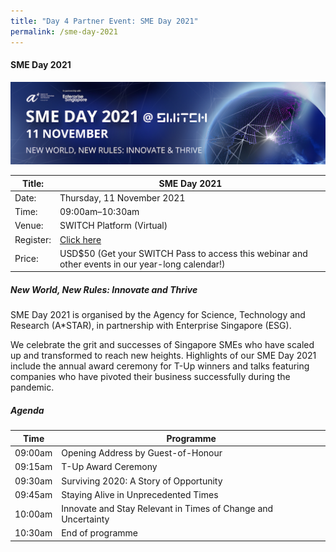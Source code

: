```yaml
---
title: "Day 4 Partner Event: SME Day 2021"
permalink: /sme-day-2021
---
```

#### SME Day 2021
![Alt text for image on Isomer site](/images/switch_day_4_sme_day_2021_banner.png)

| Title: | SME Day 2021 |
| -------- | -------- |
| Date: | Thursday, 11 November 2021     |
| Time: | 09:00am–10:30am     |
| Venue: | SWITCH Platform (Virtual)     |
| Register: | [Click here](https://bit.ly/switch2021reg_web)     |
| Price: | USD$50 (Get your SWITCH Pass to access this webinar and other events in our year-long calendar!)    |

##### New World, New Rules: Innovate and Thrive
SME Day 2021 is organised by the Agency for Science, Technology and Research (A*STAR), in partnership with Enterprise Singapore (ESG).

We celebrate the grit and successes of Singapore SMEs who have scaled up and transformed to reach new heights. Highlights of our SME Day 2021 include the annual award ceremony for T-Up winners and talks featuring companies who have pivoted their business successfully during the pandemic.

##### Agenda

| Time | Programme |
| -------- | -------- |
| 09:00am     | Opening Address by Guest-of-Honour     |
| 09:15am     | T-Up Award Ceremony     |
| 09:30am     | Surviving 2020: A Story of Opportunity     |
| 09:45am     | Staying Alive in Unprecedented Times   |
| 10:00am     | Innovate and Stay Relevant in Times of Change and Uncertainty     |
| 10:30am     | End of programme     |

